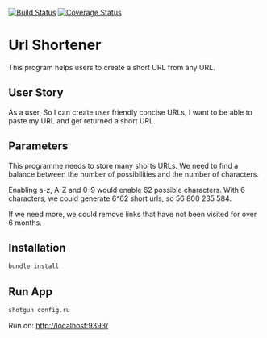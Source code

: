 [![Build Status](https://travis-ci.org/AdrienFabre/url-shortener.svg?branch=master)](https://travis-ci.org/AdrienFabre/url-shortener) [![Coverage Status](https://coveralls.io/repos/github/AdrienFabre/url-shortener/badge.svg?branch=master)](https://coveralls.io/github/AdrienFabre/url-shortener?branch=master)

# Url Shortener

This program helps users to create a short URL from any URL.

## User Story

As a user,
So I can create user friendly concise URLs,
I want to be able to paste my URL and get returned a short URL.

## Parameters

This programme needs to store many shorts URLs. We need to find a balance between the number of possibilities and the number of characters.

Enabling a-z, A-Z and 0-9 would enable 62 possible characters. With 6 characters, we could generate 6^62 short urls, so 56 800 235 584.

If we need more, we could remove links that have not been visited for over 6 months.

## Installation

```bash
bundle install
```

## Run App

```bash
shotgun config.ru
```

Run on: [http://localhost:9393/](http://localhost:9393/)
